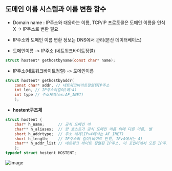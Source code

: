 ## 도메인 이름 시스템과 이름 변환 함수

* Domain name : IP주소와 대응하는 이름, TCP/IP 프로토콜은 도메인 이름을 인식 X -> IP주소로 변환 필요
* IP주소와 도메인 이름 변환 정보는 DNS에서 관리(분산 데이터베이스)
  
  
* 도메인이름 -> IP주소 (네트워크바이트정렬)
```C
struct hostent* gethostbyname(const char* name); 
```
 
 
* IP주소(네트워크바이트정렬) -> 도메인이름
```C
struct hostent* gethostbyaddr(
    const char* addr, // 네트워크바이트정렬된IP주소
    int len, // IP주소의길이(예:4)
    int type // 주소체계(ex:AF_INET)
    );
```
  
  
* __hostent구조체__
```C
struct hostent {
    char* h_name;      // 공식 도메인 이
    char** h_aliases;  // 한 호스트가 공식 도메인 이름 외에 다른 이름, 별
    short h_addrtype;  // 주소 체계(IPv4에서는 AF_INET)
    short h_length;    // IP주소의 길이(바이트 단위, IPv4에서는 4) 
    char** h_addr_list // 네트워크 바이트 정렬된 IP주소, 이 포인터에서 모든 IP주소를 얻을 수 있
    };
typedef struct hostent HOSTENT;
```

![image](https://github.com/MiyeongEom/NetworkGameProgramming/assets/112458035/1886b48f-175b-4d66-9a47-27b56c320f07)

